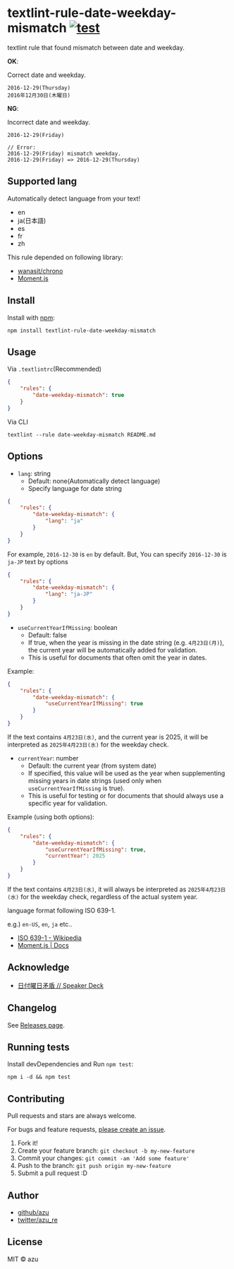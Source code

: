 # textlint-rule-date-weekday-mismatch [![test](https://github.com/textlint-rule/textlint-rule-date-weekday-mismatch/actions/workflows/test.yml/badge.svg)](https://github.com/textlint-rule/textlint-rule-date-weekday-mismatch/actions/workflows/test.yml)

textlint rule that found mismatch between date and weekday. 

**OK**:

Correct date and weekday.

    2016-12-29(Thursday)
    2016年12月30日(木曜日)

**NG**:

Incorrect date and weekday.

    2016-12-29(Friday)

    // Error:
    2016-12-29(Friday) mismatch weekday.
    2016-12-29(Friday) => 2016-12-29(Thursday)

## Supported lang

Automatically detect language from your text!

- en
- ja(日本語)
- es
- fr
- zh

This rule depended on following library:

- [wanasit/chrono](https://github.com/wanasit/chrono)
- [Moment.js](http://momentjs.com/)

## Install

Install with [npm](https://www.npmjs.com/):

    npm install textlint-rule-date-weekday-mismatch

## Usage

Via `.textlintrc`(Recommended)

```json
{
    "rules": {
        "date-weekday-mismatch": true
    }
}
```

Via CLI

```
textlint --rule date-weekday-mismatch README.md
```

## Options

- `lang`: string
    - Default: none(Automatically detect language)
    - Specify language for date string

```json
{
    "rules": {
        "date-weekday-mismatch": {
            "lang": "ja"
        }
    }
}
```

For example, `2016-12-30` is `en` by default.
But, You can specify `2016-12-30` is `ja-JP` text by options

```json
{
    "rules": {
        "date-weekday-mismatch": {
            "lang": "ja-JP"
        }
    }
}
```

- `useCurrentYearIfMissing`: boolean
    - Default: false
    - If true, when the year is missing in the date string (e.g. `4月23日(月)`), the current year will be automatically added for validation.
    - This is useful for documents that often omit the year in dates.

Example:

```json
{
    "rules": {
        "date-weekday-mismatch": {
            "useCurrentYearIfMissing": true
        }
    }
}
```

If the text contains `4月23日(水)`, and the current year is 2025, it will be interpreted as `2025年4月23日(水)` for the weekday check.

- `currentYear`: number
    - Default: the current year (from system date)
    - If specified, this value will be used as the year when supplementing missing years in date strings (used only when `useCurrentYearIfMissing` is true).
    - This is useful for testing or for documents that should always use a specific year for validation.

Example (using both options):

```json
{
    "rules": {
        "date-weekday-mismatch": {
            "useCurrentYearIfMissing": true,
            "currentYear": 2025
        }
    }
}
```

If the text contains `4月23日(水)`, it will always be interpreted as `2025年4月23日(水)` for the weekday check, regardless of the actual system year.


language format following ISO 639-1.

e.g.) `en-US`, `en`, `ja` etc..

- [ISO 639-1 - Wikipedia](https://en.wikipedia.org/wiki/ISO_639-1 "ISO 639-1 - Wikipedia")
- [Moment.js | Docs](http://momentjs.com/docs/#/i18n/changing-locale/ "Moment.js | Docs")

## Acknowledge

- [日付曜日矛盾 // Speaker Deck](https://speakerdeck.com/shirayu/ri-fu-yao-ri-mao-dun "日付曜日矛盾 // Speaker Deck")

## Changelog

See [Releases page](https://github.com/textlint-rule/textlint-rule-date-weekday-mismatch/releases).

## Running tests

Install devDependencies and Run `npm test`:

    npm i -d && npm test

## Contributing

Pull requests and stars are always welcome.

For bugs and feature requests, [please create an issue](https://github.com/textlint-rule/textlint-rule-date-weekday-mismatch/issues).

1. Fork it!
2. Create your feature branch: `git checkout -b my-new-feature`
3. Commit your changes: `git commit -am 'Add some feature'`
4. Push to the branch: `git push origin my-new-feature`
5. Submit a pull request :D

## Author

- [github/azu](https://github.com/azu)
- [twitter/azu_re](https://twitter.com/azu_re)

## License

MIT © azu
